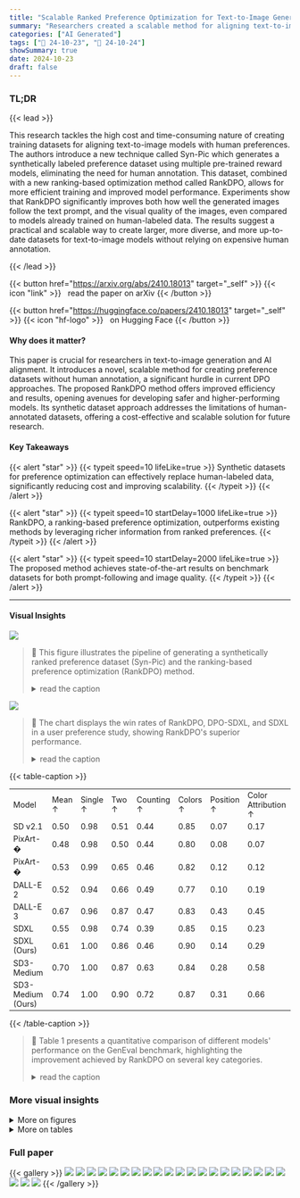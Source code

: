 ```yaml
---
title: "Scalable Ranked Preference Optimization for Text-to-Image Generation"
summary: "Researchers created a scalable method for aligning text-to-image models using synthetic preference datasets and a novel ranking-based optimization, significantly improving image quality and prompt-fol..."
categories: ["AI Generated"]
tags: ["🔖 24-10-23", "🤗 24-10-24"]
showSummary: true
date: 2024-10-23
draft: false
---
```


### TL;DR


{{< lead >}}

This research tackles the high cost and time-consuming nature of creating training datasets for aligning text-to-image models with human preferences.  The authors introduce a new technique called Syn-Pic which generates a synthetically labeled preference dataset using multiple pre-trained reward models, eliminating the need for human annotation.  This dataset, combined with a new ranking-based optimization method called RankDPO, allows for more efficient training and improved model performance.  Experiments show that RankDPO significantly improves both how well the generated images follow the text prompt, and the visual quality of the images, even compared to models already trained on human-labeled data.  The results suggest a practical and scalable way to create larger, more diverse, and more up-to-date datasets for text-to-image models without relying on expensive human annotation.

{{< /lead >}}


{{< button href="https://arxiv.org/abs/2410.18013" target="_self" >}}
{{< icon "link" >}} &nbsp; read the paper on arXiv
{{< /button >}}

{{< button href="https://huggingface.co/papers/2410.18013" target="_self" >}}
{{< icon "hf-logo" >}} &nbsp; on Hugging Face
{{< /button >}}

#### Why does it matter?
This paper is crucial for researchers in text-to-image generation and AI alignment. It introduces a novel, scalable method for creating preference datasets without human annotation, a significant hurdle in current DPO approaches.  The proposed RankDPO method offers improved efficiency and results, opening avenues for developing safer and higher-performing models. Its synthetic dataset approach addresses the limitations of human-annotated datasets, offering a cost-effective and scalable solution for future research.
#### Key Takeaways

{{< alert "star" >}}
{{< typeit speed=10 lifeLike=true >}} Synthetic datasets for preference optimization can effectively replace human-labeled data, significantly reducing cost and improving scalability. {{< /typeit >}}
{{< /alert >}}

{{< alert "star" >}}
{{< typeit speed=10 startDelay=1000 lifeLike=true >}} RankDPO, a ranking-based preference optimization, outperforms existing methods by leveraging richer information from ranked preferences. {{< /typeit >}}
{{< /alert >}}

{{< alert "star" >}}
{{< typeit speed=10 startDelay=2000 lifeLike=true >}} The proposed method achieves state-of-the-art results on benchmark datasets for both prompt-following and image quality. {{< /typeit >}}
{{< /alert >}}

------
#### Visual Insights



![](figures/figures_5_0.png)

> 🔼 This figure illustrates the pipeline of generating a synthetically ranked preference dataset (Syn-Pic) and the ranking-based preference optimization (RankDPO) method.
> <details>
> <summary>read the caption</summary>
> Figure 2: Overview of our two novel components: (A) Syn-Pic and (B) RankDPO. Left illustrates the pipeline to generate a synthetically ranked preference dataset. It starts by collecting prompts and generating images using the same prompt for different T2I models. Next, we calculate the overall preference score using Reward models (e.g., PickScore, ImageReward). Finally, we rank these images in the decreasing order of preference scores. Right: Given true preference rankings for generated images per prompt, we first obtain predicted ranking by current model checkpoint using scores si (see Eq. 5). In this instance, although the predicted ranking is inverse of the true rankings, the ranks (1, 4) obtains a larger penalty than the ranks (2, 3). This penalty is added to our ranking loss through DCG weights (see Eq. 6). Thus, by optimizing 0 with Ranking Loss (see Eq. 7), the updated model addresses the incorrect rankings (1,4). This procedure is repeated over the training process, where the rankings induced by the model aligns with the labelled preferences.
> </details>





![](charts/charts_7_0.png)

> 🔼 The chart displays the win rates of RankDPO, DPO-SDXL, and SDXL in a user preference study, showing RankDPO's superior performance.
> <details>
> <summary>read the caption</summary>
> Figure 3: Win rates of our approach compared to DPO-SDXL and SDXL on human evaluation.
> </details>





{{< table-caption >}}
<br><table id='2' style='font-size:14px'><tr><td>Model</td><td>Mean ↑</td><td>Single ↑</td><td>Two ↑</td><td>Counting ↑</td><td>Colors ↑</td><td>Position ↑</td><td>Color Attribution ↑</td></tr><tr><td>SD v2.1</td><td>0.50</td><td>0.98</td><td>0.51</td><td>0.44</td><td>0.85</td><td>0.07</td><td>0.17</td></tr><tr><td>PixArt-�</td><td>0.48</td><td>0.98</td><td>0.50</td><td>0.44</td><td>0.80</td><td>0.08</td><td>0.07</td></tr><tr><td>PixArt-�</td><td>0.53</td><td>0.99</td><td>0.65</td><td>0.46</td><td>0.82</td><td>0.12</td><td>0.12</td></tr><tr><td>DALL-E 2</td><td>0.52</td><td>0.94</td><td>0.66</td><td>0.49</td><td>0.77</td><td>0.10</td><td>0.19</td></tr><tr><td>DALL-E 3</td><td>0.67</td><td>0.96</td><td>0.87</td><td>0.47</td><td>0.83</td><td>0.43</td><td>0.45</td></tr><tr><td>SDXL</td><td>0.55</td><td>0.98</td><td>0.74</td><td>0.39</td><td>0.85</td><td>0.15</td><td>0.23</td></tr><tr><td>SDXL (Ours)</td><td>0.61</td><td>1.00</td><td>0.86</td><td>0.46</td><td>0.90</td><td>0.14</td><td>0.29</td></tr><tr><td>SD3-Medium</td><td>0.70</td><td>1.00</td><td>0.87</td><td>0.63</td><td>0.84</td><td>0.28</td><td>0.58</td></tr><tr><td>SD3-Medium (Ours)</td><td>0.74</td><td>1.00</td><td>0.90</td><td>0.72</td><td>0.87</td><td>0.31</td><td>0.66</td></tr></table>{{< /table-caption >}}

> 🔼 Table 1 presents a quantitative comparison of different models' performance on the GenEval benchmark, highlighting the improvement achieved by RankDPO on several key categories.
> <details>
> <summary>read the caption</summary>
> Table 1: Quantitative Results on GenEval. RankDPO improves results on most categories, notably 'two objects', 'counting', and 'color attribution' for SDXL and SD3-Medium.
> </details>



### More visual insights

<details>
<summary>More on figures
</summary>


![](figures/figures_9_0.png)

> 🔼 Figure 4 shows a qualitative comparison of images generated by different preference optimization methods for SDXL, highlighting improved prompt alignment and aesthetic quality with RankDPO.
> <details>
> <summary>read the caption</summary>
> Figure 4: Comparison among different preference optimization methods and RankDPO for SDXL. The results illustrate that we generate images with better prompt alignment and aesthetic quality.
> </details>



![](figures/figures_17_0.png)

> 🔼 The figure shows a qualitative comparison of text-to-image generation results from different models (SDXL and SD3) before and after applying the proposed ranked preference optimization method.
> <details>
> <summary>read the caption</summary>
> Figure 1: Our approach, trained on a synthetic preference dataset with a ranking objective in the preference optimization, improves prompt following and visual quality for SDXL (Podell et al., 2023) and SD3-Medium (Esser et al., 2024), without requiring any manual annotations.
> </details>



![](figures/figures_19_0.png)

> 🔼 The figure shows a qualitative comparison of text-to-image generation results using different methods (SDXL, SD3, and the proposed approach) for various prompts, highlighting improved prompt following and visual quality with the proposed method.
> <details>
> <summary>read the caption</summary>
> Figure 1: Our approach, trained on a synthetic preference dataset with a ranking objective in the preference optimization, improves prompt following and visual quality for SDXL (Podell et al., 2023) and SD3-Medium (Esser et al., 2024), without requiring any manual annotations.
> </details>



![](figures/figures_19_1.png)

> 🔼 The figure shows image generation results from SDXL and SD3-Medium models before and after applying the proposed method, demonstrating improved prompt following and visual quality.
> <details>
> <summary>read the caption</summary>
> Figure 1: Our approach, trained on a synthetic preference dataset with a ranking objective in the preference optimization, improves prompt following and visual quality for SDXL (Podell et al., 2023) and SD3-Medium (Esser et al., 2024), without requiring any manual annotations.
> </details>



</details>




<details>
<summary>More on tables
</summary>


{{< table-caption >}}
<br><table id='4' style='font-size:18px'><tr><td rowspan="2">Model</td><td colspan="3">Attribute Binding</td><td colspan="2">Object Relationship</td><td rowspan="2">Complex↑</td></tr><tr><td>Color ↑</td><td>Shape↑</td><td>Texture↑</td><td>Spatial↑</td><td>Non-Spatial↑</td></tr><tr><td>SD1.4</td><td>37.65</td><td>35.76</td><td>41.56</td><td>12.46</td><td>30.79</td><td>30.80</td></tr><tr><td>PixArt-a</td><td>68.86</td><td>55.82</td><td>70.44</td><td>20.82</td><td>31.79</td><td>41.17</td></tr><tr><td>DALL-E 2</td><td>57.50</td><td>54.64</td><td>63.74</td><td>12.83</td><td>30.43</td><td>36.96</td></tr><tr><td>SDXL</td><td>58.79</td><td>46.87</td><td>52.99</td><td>21.31</td><td>31.19</td><td>32.37</td></tr><tr><td>SDXL (Ours)</td><td>72.33</td><td>56.93</td><td>69.67</td><td>24.53</td><td>31.33</td><td>45.47</td></tr><tr><td>SD3-Medium</td><td>81.31</td><td>59.06</td><td>75.91</td><td>34.30</td><td>31.13</td><td>47.93</td></tr><tr><td>SD3-Medium (Ours)</td><td>83.26</td><td>63.45</td><td>78.72</td><td>36.49</td><td>31.25</td><td>48.65</td></tr></table>{{< /table-caption >}}
> 🔼 {{ table.description }}
> <details>
> <summary>read the caption</summary>
> {{ table.caption }}
> </details>


> Table 2 presents a quantitative comparison of the performance of SDXL and SD3-Medium models on the T2I-CompBench benchmark, before and after applying RankDPO, showing consistent improvements across various attributes.


{{< table-caption >}}
<table id='2' style='font-size:14px'><tr><td>Model Name</td><td colspan="2">Prompt Alignment</td><td>Visual Quality</td></tr><tr><td></td><td>DSG Score</td><td>VQA Score</td><td>Q-Align Score</td></tr><tr><td>SD1.5</td><td>63.18</td><td>-</td><td>-</td></tr><tr><td>SD2.1</td><td>68.09</td><td>-</td><td>-</td></tr><tr><td>Pixart-�</td><td>71.11</td><td>-</td><td>-</td></tr><tr><td>Playgroundv2</td><td>74.54</td><td>-</td><td>-</td></tr><tr><td>DALL-E 3</td><td>83.50</td><td>-</td><td>-</td></tr><tr><td>SDXL</td><td>74.65</td><td>84.33</td><td>0.72</td></tr><tr><td>DPO-SDXL</td><td>76.74</td><td>85.67</td><td>0.74</td></tr><tr><td>MaPO-SDXL</td><td>74.53</td><td>84.54</td><td>0.80</td></tr><tr><td>SPO-SDXL</td><td>74.73</td><td>84.71</td><td>0.82</td></tr><tr><td>SDXL (Ours)</td><td>79.26</td><td>87.52</td><td>0.81</td></tr><tr><td>SD3-Medium</td><td>85.54</td><td>90.58</td><td>0.67</td></tr><tr><td>SD3-Medium (Ours)</td><td>86.78</td><td>90.99</td><td>0.68</td></tr></table>{{< /table-caption >}}
> 🔼 {{ table.description }}
> <details>
> <summary>read the caption</summary>
> {{ table.caption }}
> </details>


> Table 3 presents a quantitative comparison of different models' performance on the DPG-Bench benchmark, evaluating both prompt alignment and visual quality.


{{< table-caption >}}
<table id='4' style='font-size:14px'><tr><td>Model Name</td><td colspan="2">Prompt Alignment</td><td>Visual Quality</td></tr><tr><td></td><td>DSG Score</td><td>VQA Score</td><td>Q-Align Score</td></tr><tr><td>SDXL</td><td>74.65</td><td>84.33</td><td>0.72</td></tr><tr><td>DPO (Random Labelling)</td><td>75.66</td><td>84.42</td><td>0.74</td></tr><tr><td>DPO (HPSv2)</td><td>78.04</td><td>86.22</td><td>0.83</td></tr><tr><td>DPO (Pick-a-Picv2)</td><td>76.74</td><td>85.67</td><td>0.74</td></tr><tr><td>DPO (5 Rewards)</td><td>78.84</td><td>86.27</td><td>0.81</td></tr><tr><td>RankDPO (Only SDXL)</td><td>78.40</td><td>86.76</td><td>0.74</td></tr><tr><td>RankDPO</td><td>79.26</td><td>87.52</td><td>0.81</td></tr></table>{{< /table-caption >}}
> 🔼 {{ table.description }}
> <details>
> <summary>read the caption</summary>
> {{ table.caption }}
> </details>


> The table presents the effect of different preference labelling methods and data quality on the final model's performance, measured by prompt alignment and visual quality scores.


{{< table-caption >}}
<table id='6' style='font-size:14px'><tr><td>Model Name</td><td colspan="2">Prompt Alignment</td><td>Visual Quality</td></tr><tr><td></td><td>DSG Score</td><td>VQA Score</td><td>Q-Align Score</td></tr><tr><td>SDXL</td><td>74.65</td><td>84.33</td><td>0.72</td></tr><tr><td>Supervised Fine-Tuning</td><td>76.56</td><td>85.45</td><td>0.78</td></tr><tr><td>Weighted Fine-Tuning</td><td>77.02</td><td>85.55</td><td>0.79</td></tr><tr><td>DPO</td><td>78.84</td><td>86.27</td><td>0.81</td></tr><tr><td>DPO + Gain Weights</td><td>79.15</td><td>87.43</td><td>0.82</td></tr><tr><td>RankDPO (Ours)</td><td>79.26</td><td>87.52</td><td>0.81</td></tr></table>{{< /table-caption >}}
> 🔼 {{ table.description }}
> <details>
> <summary>read the caption</summary>
> {{ table.caption }}
> </details>


> Table 3 presents a quantitative comparison of different methods on the DPG-Bench benchmark, evaluating prompt alignment and visual quality using various metrics.


{{< table-caption >}}
<table id='2' style='font-size:14px'><tr><td>" wombat. .. martini</td><td>" orange fruit ·</td><td>" 'hello' ·· colored ·</td><td>" bow raccoon...</td><td>" yellow rabbit...</td><td>" donkey. - clown</td></tr><tr><td>glass.. . open laptop...</td><td>donning... brown cowboy hat. "</td><td>fur... frame... fluffy material "</td><td>tie... wooden cane... dark garbage bag...</td><td>meadow.. . red-framed glasses... "</td><td>costume... stands... podium...</td></tr></table>{{< /table-caption >}}
> 🔼 {{ table.description }}
> <details>
> <summary>read the caption</summary>
> {{ table.caption }}
> </details>


> Table 1 presents a quantitative comparison of different models' performance on the GenEval benchmark, highlighting the improvements achieved by RankDPO.


{{< table-caption >}}
<table id='1' style='font-size:16px'><tr><td>Jaemin Cho, Yushi Hu, Roopal Garg, Peter Anderson, Ranjay Krishna, Jason Baldridge, Mohit Bansal, Jordi Pont-Tuset, and Su Wang. Davidsonian scene graph: Improving reliability in fine- grained evaluation for text-image generation. In ICLR, 2024.</td></tr><tr><td>Paul F Christiano, Jan Leike, Tom Brown, Miljan Martic, Shane Legg, and Dario Amodei. Deep reinforcement learning from human preferences. NIPS, 2017.</td></tr><tr><td>Kevin Clark, Paul Vicol, Kevin Swersky, and David J Fleet. Directly fine-tuning diffusion models on differentiable rewards. In ICLR, 2024.</td></tr><tr><td>Thomas Coste, Usman Anwar, Robert Kirk, and David Krueger. Reward model ensembles help mitigate overoptimization. In ICLR, 2024.</td></tr><tr><td>Xiaoliang Dai, Ji Hou, Chih-Yao Ma, Sam Tsai, Jialiang Wang, Rui Wang, Peizhao Zhang, Simon Vandenhende, Xiaofang Wang, Abhimanyu Dubey, et al. Emu: Enhancing image generation models using photogenic needles in a haystack. arXiv preprint arXiv:2309.15807, 2023.</td></tr><tr><td>Fei Deng, Qifei Wang, Wei Wei, Matthias Grundmann, and Tingbo Hou. Prdp: Proximal reward difference prediction for large-scale reward finetuning of diffusion models. In CVPR, 2024.</td></tr><tr><td>Carles Domingo-Enrich, Michal Drozdzal, Brian Karrer, and Ricky TQ Chen. Adjoint matching: Fine-tuning flow and diffusion generative models with memoryless stochastic optimal control. arXiv preprint arXiv:2409.08861, 2024.</td></tr><tr><td>Patrick Esser, Sumith Kulal, Andreas Blattmann, Rahim Entezari, Jonas M�ller, Harry Saini, Yam Levi, Dominik Lorenz, Axel Sauer, Frederic Boesel, et al. Scaling rectified flow transformers for high-resolution image synthesis. arXiv preprint arXiv:2403.03206, 2024.</td></tr><tr><td>Kawin Ethayarajh, Winnie Xu, Niklas Muennighoff, Dan Jurafsky, and Douwe Kiela. Kto: Model alignment as prospect theoretic optimization. arXiv preprint arXiv:2402.01306, 2024.</td></tr><tr><td>Luca Eyring, Shyamgopal Karthik, Karsten Roth, Alexey Dosovitskiy, and Zeynep Akata. Reno: Enhancing one-step text-to-image models through reward-based noise optimization. In NeurIPS, 2024.</td></tr><tr><td>Ying Fan, Olivia Watkins, Yuqing Du, Hao Liu, Moonkyung Ryu, Craig Boutilier, Pieter Abbeel, Mohammad Ghavamzadeh, Kangwook Lee, and Kimin Lee. Reinforcement learning for fine- tuning text-to-image diffusion models. NeurIPS, 2023.</td></tr><tr><td>Samir Yitzhak Gadre, Gabriel Ilharco, Alex Fang, Jonathan Hayase, Georgios Smyrnis, Thao Nguyen, Ryan Marten, Mitchell Wortsman, Dhruba Ghosh, Jieyu Zhang, et al. Datacomp: In search of the next generation of multimodal datasets. NeurIPS, 2023.</td></tr><tr><td>Dhruba Ghosh, Hanna Hajishirzi, and Ludwig Schmidt. Geneval: An object-focused framework for evaluating text-to-image alignment. In NeurIPS, 2023.</td></tr><tr><td>Shane Griffith, Kaushik Subramanian, Jonathan Scholz, Charles L Isbell, and Andrea L Thomaz. Policy shaping: Integrating human feedback with reinforcement learning. NIPS, 2013.</td></tr><tr><td>Yi Gu, Zhendong Wang, Yueqin Yin, Yujia Xie, and Mingyuan Zhou. Diffusion-rpo: Aligning dif- fusion models through relative preference optimization. arXiv preprint arXiv:2406.06382, 2024.</td></tr><tr><td>Jack Hessel, Ari Holtzman, Maxwell Forbes, Ronan Le Bras, and Yejin Choi. Clipscore: A reference-free evaluation metric for image captioning. In EMNLP, 2021.</td></tr><tr><td>Jonathan Ho, Ajay Jain, and Pieter Abbeel. Denoising diffusion probabilistic models. In NeurIPS, 2020.</td></tr><tr><td>Jiwoo Hong, Noah Lee, and James Thorne. Reference-free monolithic preference optimization with odds ratio. arXiv preprint arXiv:2403.07691, 2024a.</td></tr><tr><td>Jiwoo Hong, Sayak Paul, Noah Lee, Kashif Rasul, James Thorne, and Jongheon Jeong. Margin- aware preference optimization for aligning diffusion models without reference. arXiv preprint arXiv:2406.06424, 2024b.</td></tr></table>{{< /table-caption >}}
> 🔼 {{ table.description }}
> <details>
> <summary>read the caption</summary>
> {{ table.caption }}
> </details>


> Table 1 presents a quantitative comparison of the performance of different models on the GenEval benchmark, showing improvements achieved by the proposed RankDPO method.


{{< table-caption >}}
<table id='5' style='font-size:14px'><tr><td>Dataset</td><td>Color</td><td>Shape</td><td>Texture</td><td>Spatial</td><td>Non-Spatial</td><td>DPG Score</td><td>Train Time (A100 Days)</td><td>Training Data</td><td>Same Inference Time</td></tr><tr><td>SDXL</td><td>58.79</td><td>46.87</td><td>52.99</td><td>21.31</td><td>31.19</td><td>74.65</td><td></td><td></td><td></td></tr><tr><td>ELLA (SDXL)</td><td>72.60</td><td>56.34</td><td>66.86</td><td>22.14</td><td>30.69</td><td>80.23</td><td>112</td><td>34M</td><td>X</td></tr><tr><td>RankDPO (SDXL)</td><td>72.33</td><td>56.93</td><td>69.67</td><td>24.53</td><td>31.33</td><td>79.26</td><td>6</td><td>0.24M</td><td></td></tr></table>{{< /table-caption >}}
> 🔼 {{ table.description }}
> <details>
> <summary>read the caption</summary>
> {{ table.caption }}
> </details>


> Table 6 compares the performance of different models on T2I-Compbench and DPG-Bench datasets, showing model attributes, training time, training data size, and inference time.


{{< table-caption >}}
<table id='7' style='font-size:16px'><tr><td>Method</td><td>Training Images</td><td>A100 GPU days</td><td>Equal Inference Cost</td><td>DPG-Bench Score</td></tr><tr><td>DPO</td><td>1.0M</td><td>30</td><td></td><td>76.74</td></tr><tr><td>MaPO</td><td>1.0M</td><td>25</td><td></td><td>74.53</td></tr><tr><td>SPO</td><td>-</td><td>5</td><td>V</td><td>74.73</td></tr><tr><td>ELLA*</td><td>34M</td><td>112</td><td>X</td><td>80.23</td></tr><tr><td>Ours</td><td>0.24M</td><td>6</td><td>V</td><td>79.26</td></tr></table>{{< /table-caption >}}
> 🔼 {{ table.description }}
> <details>
> <summary>read the caption</summary>
> {{ table.caption }}
> </details>


> Table 7 compares the training data size, training time, inference cost, and downstream performance of different preference optimization methods for improving text-to-image models.


{{< table-caption >}}
<table id='6' style='font-size:16px'><tr><td>Item</td><td>Pick-a-Picv2</td><td>Syn-Pic</td></tr><tr><td>Number of prompts</td><td>58 000</td><td>58 000</td></tr><tr><td>Number of images</td><td>1 025 015</td><td>232 000</td></tr><tr><td>Number of preferences</td><td>959 000</td><td>N/A</td></tr><tr><td>Image generation cost</td><td>N/A</td><td>$185.60</td></tr><tr><td>Annotation/Labelling cost</td><td>$47 950.00</td><td>< $20.00</td></tr><tr><td>Total cost</td><td>$47 950.00</td><td>< $205.60</td></tr></table>{{< /table-caption >}}
> 🔼 {{ table.description }}
> <details>
> <summary>read the caption</summary>
> {{ table.caption }}
> </details>


> Table 1 presents a quantitative comparison of different models on the GenEval benchmark, showing the improvement achieved by RankDPO on various image generation attributes.


{{< table-caption >}}
<br><table id='2' style='font-size:14px'><tr><td>" colorful flowers...</td><td>"...Mona Lisa... brown</td><td>" .. orange frisbee · ·</td><td>muscular.. tiger.. "</td><td>" majestic white ...</td></tr><tr><td>word 'peace' on the " lush green grass...</td><td>cowboy hat... grips a silver microphone... "</td><td>Nearby a wooden cello.. "</td><td>sleek red electric guitar... "</td><td>crane... ambulance... vibrant red crosses.. . "</td></tr></table>{{< /table-caption >}}
> 🔼 {{ table.description }}
> <details>
> <summary>read the caption</summary>
> {{ table.caption }}
> </details>


> Table 1 presents a quantitative comparison of different models' performance on the GenEval benchmark, highlighting the improvements achieved by RankDPO.


{{< table-caption >}}
<table id='1' style='font-size:18px'><tr><td>Algorithm 1 DataGen: Generate Synthetically Labeled Ranked Preference Dataset (Syn-Pic)</td></tr><tr><td>Input: N prompts (P = {ci}N=1), k T2I Models ({0i}(=1), n Reward Models ({Rv}"=1) Output: Ranked Preference Dataset D Initialize: Synthetic dataset D = ⌀ for cin P do Generate k images x1 x2 , · · . , xk = 01(c), 02(c), . . · , 0k(c) , Initialize preference counts Ci = 0; VA E {1,. . . , k} for each reward model Ri⌀ do Compute scores Ri = Ri⌀ (xi , c); Vi E {1,. . , k} for each pair (i, j) with i ≠ j do if Ri > Rij then Increment preference count Ci = Ci +1 Vi E {1, . · · , k} Compute probabilities ⌀(xi) = n.(ki-1) ; Store entry (c,x1, x2 , · . . , xk, ⌀(x1), ⌀(x2) , . . . , ⌀(xk ( ( ( ( ( ) in D return Ranked Preference Dataset D</td></tr><tr><td>Algorithm 2 RankDPO: Ranking-based Preference Optimization using Syn-Pic</td></tr><tr><td>Input: Ranked Preference Dataset D, Initial model ⌀init, Reference model Oref Input: Pre-defined signal-noise schedule {at, ot}�t=1 Hyper-parameters: # Optimization Steps (m), Learning Rate (7), Divergence Control B Initialize: 0 = ⌀init Output: Fine-tuned model ARankDPO for iter = 0 to m do Sample entry (c, x1 x2 , · · · , xk, ⌀(x1 ) , ⌀(x2), · , ⌀(xk ( ( ( ( ( ) ~ D , Sample timestep t ~ U(1, T), and noise E⌀ ~ N(0, I) Compute noisy image x2 = atxi + �t�i Compute model scores Si 스 s(xi , c,t, 0) = ||e⌀ - e⌀(xt, c)112 - ||�i - Eref(Xt, c)113 Determine ranking T by sorting images based on ⌀(x2) in descending order for each pair (i, j) with i > j in T do Compute pairwise gains: Gij = 2⌀(xi) - 2⌀(xi ) Compute discount factors: D(T(i)) = log(1 + �(i)) and D(T(j)) = log(1 + �(j)) Compute pairwise DCG weights: △ij = |Gij| · D(T(i)) - D(T(j)) Compute pairwise loss: Lij = △inj log o (�� (s(xi, c,t,0) - s(x) c,t,01)) Sum pairwise losses: LRankDPO = - Ei>j Lij Compute gradients graditer = V�LRankDPO Update model parameters: 0 = 0 - 7 · graditer Final ARankDPO = 0 return Fine-tuned model ARankDPO</td></tr><tr><td>Algorithm 3 Generate Syn-Pic and Train RankDPO</td></tr><tr><td>Input: N prompts (P = {ci}N1), k T2I Models ({0i}i=1), n Reward Models ({Rv}:=1) Input: Initial model ⌀init, Reference model ⌀ref, Pre-defined signal-noise schedule {at, ot}}t=1 Hyper-parameters: # Optimization Steps (m), Learning Rate (7), Divergence Control B Output: Fine-tuned model ARankDPO // Generate Synthetically Labeled Ranked Preference dataset D using Algorithm 1 D = DataGen(P, {⌀i}k=1, {Ri⌀}n=1) // Train 0 using Algorithm 2 ARankDPO = RankDPO(D, ⌀init, ⌀ref, {⌀t, ot}t=1,m,7,B)</td></tr></table>{{< /table-caption >}}
> 🔼 {{ table.description }}
> <details>
> <summary>read the caption</summary>
> {{ table.caption }}
> </details>


> Table 1 presents a quantitative comparison of different models' performance on the GenEval benchmark, highlighting the improvements achieved by RankDPO on several key categories.


</details>


### Full paper

{{< gallery >}}
<img src="paper_images/1.png" class="grid-w50 md:grid-w33 xl:grid-w25" />
<img src="paper_images/2.png" class="grid-w50 md:grid-w33 xl:grid-w25" />
<img src="paper_images/3.png" class="grid-w50 md:grid-w33 xl:grid-w25" />
<img src="paper_images/4.png" class="grid-w50 md:grid-w33 xl:grid-w25" />
<img src="paper_images/5.png" class="grid-w50 md:grid-w33 xl:grid-w25" />
<img src="paper_images/6.png" class="grid-w50 md:grid-w33 xl:grid-w25" />
<img src="paper_images/7.png" class="grid-w50 md:grid-w33 xl:grid-w25" />
<img src="paper_images/8.png" class="grid-w50 md:grid-w33 xl:grid-w25" />
<img src="paper_images/9.png" class="grid-w50 md:grid-w33 xl:grid-w25" />
<img src="paper_images/10.png" class="grid-w50 md:grid-w33 xl:grid-w25" />
<img src="paper_images/11.png" class="grid-w50 md:grid-w33 xl:grid-w25" />
<img src="paper_images/12.png" class="grid-w50 md:grid-w33 xl:grid-w25" />
<img src="paper_images/13.png" class="grid-w50 md:grid-w33 xl:grid-w25" />
<img src="paper_images/14.png" class="grid-w50 md:grid-w33 xl:grid-w25" />
<img src="paper_images/15.png" class="grid-w50 md:grid-w33 xl:grid-w25" />
<img src="paper_images/16.png" class="grid-w50 md:grid-w33 xl:grid-w25" />
<img src="paper_images/17.png" class="grid-w50 md:grid-w33 xl:grid-w25" />
<img src="paper_images/18.png" class="grid-w50 md:grid-w33 xl:grid-w25" />
<img src="paper_images/19.png" class="grid-w50 md:grid-w33 xl:grid-w25" />
<img src="paper_images/20.png" class="grid-w50 md:grid-w33 xl:grid-w25" />
<img src="paper_images/21.png" class="grid-w50 md:grid-w33 xl:grid-w25" />
<img src="paper_images/22.png" class="grid-w50 md:grid-w33 xl:grid-w25" />
<img src="paper_images/23.png" class="grid-w50 md:grid-w33 xl:grid-w25" />
{{< /gallery >}}